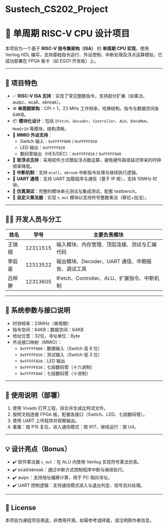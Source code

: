 # Sustech_CS202_Project
# 🚀 单周期 RISC-V CPU 设计项目

本项目为一个基于 **RISC-V 指令集架构（ISA）** 的 **单周期 CPU 实现**，使用 Verilog HDL 编写，支持基础指令运行、外设控制、中断处理及浮点运算模拟，已成功部署在 FPGA 板卡（如 EGO1 开发板）上。

---

## 🧠 项目特色

- ✅ **RISC-V ISA 支持**：实现了常见整数指令，支持部分扩展（如乘法、auipc、ecall、ebreak）。
- ⚙️ **单周期架构**：CPI = 1，23 MHz 工作频率，哈佛结构，指令与数据空间各 64KB。
- 📦 **模块化设计**：包括 `IFetch`、`Decoder`、`Controller`、`ALU`、`DataMem`、`MemOrIO` 等模块，结构清晰。
- 🔌 **MMIO 外设支持**：
  - Switch 输入：`0xFFFFF800` / `0xFFFFF810`
  - LED 输出：`0xFFFFF820`
  - 数码管输出（HEX/DEC）：`0xFFFFF830` / `0xFFFFF840`
- 🧮 **软浮点支持**：采用软件方式模拟浮点数运算，避免硬件路径延迟带来的时钟频率降低。
- 🔁 **中断机制**：支持 `ecall`、`ebreak` 中断指令处理与继续执行逻辑。
- 📡 **UART 通信**：支持 UART 加载程序与通信（基于 IP 核），支持 10MHz 时钟。
- 🧪 **仿真测试**：完整的模块单元测试与集成测试，配套 testbench。
- 🧰 **自定义乘法器**：实现 `s_mul` 模块以支持符号整数乘法（移位+加法）。

---

## 👨‍💻 开发人员与分工

| 姓名 | 学号 | 主要负责模块 |
|------|------|----------------|
| 王锦翔 | 12311515 | 输入模块、内存管理、顶层连接、测试与汇编代码 |
| 李启豪 | 12313522 | 输出模块、Decoder、UART 通信、中期报告、调试工具 |
| 吕梓翀 | 12313605 | IFetch、Controller、ALU、扩展指令、中断机制 |

---

## 📐 系统参数与接口说明

- 时钟频率：23MHz（单周期）
- 指令空间：64KB；数据空间：64KB
- 地址位宽：32位，寻址单位：Byte
- 外设接口映射（MMIO）：
  - `0xFFFFF800`：数据输入（Switch 高 8 位）
  - `0xFFFFF810`：测试输入（Switch 低 3 位）
  - `0xFFFFF820`：LED 输出
  - `0xFFFFF830`：七段数码管（十六进制）
  - `0xFFFFF840`：七段数码管（十进制）

---

## 🔧 使用说明（部署）

1. 使用 Vivado 打开工程，综合并生成比特流文件。
2. 按照文档连接 FPGA 板，配置各接口（Switch、LED、七段数码管）。
3. 使用 UART 上传程序并观察输出。
4. 重置：按 P15 复位，进入通信模式：按 R17，继续运行：按 U4。

---

## 💡 设计亮点（Bonus）

- ✔️ 软件乘法器 `s_mul`：在 ALU 内使用 Verilog 实现符号乘法仿真。
- ✔️ ecall/ebreak：通过中断方式控制程序中断与继续执行。
- ✔️ auipc：支持地址偏移计算，用于 PC 相对寻址。
- ✔️ UART 控制逻辑：支持通信模式进入与退出判定、信号去抖处理。

---

## 📌 License

本项目为课程项目用途，非商用开源。如需参考或转载，请注明原作者信息。

